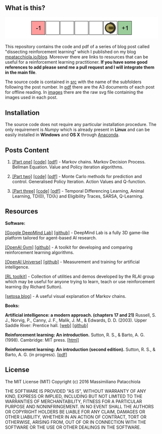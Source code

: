 
What is this?
-------------

<div style="text-align:center"><img src ="./images/local/reinforcement_learning_robot_header.png" /></div>

This repository contains the code and pdf of a series of blog post called "dissecting reinforcement learning" which I published on my blog [mpatacchiola.io/blog](https://mpatacchiola.github.io/blog/). Moreover there are links to resources that can be useful for a reinforcement learning practitioner. **If you have some good references to add please send me a pull request and I will integrate them in the main file**.

The source code is contained in [src](./src) with the name of the subfolders following the post number. In [pdf](./pdf) there are the A3 documents of each post for offline reading. In [images](./images) there are the raw svg file containing the images used in each post.

Installation
------------

The source code does not require any particular installation procedure. The only requirement is *Numpy* which is already present in **Linux** and can be easily installed in **Windows** and **OS X** through [Anaconda](https://conda.io/docs/install/full.html).

Posts Content
------------

1. [[Part one]](https://mpatacchiola.github.io/blog/2016/12/09/dissecting-reinforcement-learning.html) [[code]](./src/one) [[pdf]](./pdf) - Markov chains. Markov Decision Process. Bellman Equation. Value and Policy iteration algorithms. 

2. [[Part two]](https://mpatacchiola.github.io/blog/2017/01/15/dissecting-reinforcement-learning-2.html) [[code]](./src/two) [[pdf]](./pdf) - Monte Carlo methods for prediction and control. Generalised Policy Iteration. Action Values and Q-function.

2. [[Part three]](https://mpatacchiola.github.io/blog/2017/01/29/dissecting-reinforcement-learning-3.html) [[code]](./src/three) [[pdf]](./pdf) - Temporal Differencing Learning, Animal Learning, TD(0), TD(λ) and Eligibility Traces, SARSA, Q-Learning.

Resources
---------

**Software:**

[[Google DeepMind Lab]](https://deepmind.com/blog/open-sourcing-deepmind-lab/) [[github]](https://github.com/deepmind/lab) - DeepMind Lab is a fully 3D game-like platform tailored for agent-based AI research.

[[OpenAI Gym]](https://gym.openai.com/) [[github]](https://github.com/openai/gym) - A toolkit for developing and comparing reinforcement learning algorithms.

[[OpenAI Universe]](https://universe.openai.com/) [[github]](https://github.com/openai/universe) - Measurement and training for artificial intelligence.

[[RL toolkit]](http://incompleteideas.net/rlai.cs.ualberta.ca/RLAI/RLtoolkit/RLtoolkit1.0.html) - Collection of utilities and demos developed by the RLAI group which may be useful for anyone trying to learn, teach or use reinforcement learning (by Richard Sutton).

[[setosa blog]](http://setosa.io/blog/2014/07/26/markov-chains/index.html) - A useful visual explanation of Markov chains.

**Books:**

**Artificial intelligence: a modern approach. (chapters 17 and 21)** Russell, S. J., Norvig, P., Canny, J. F., Malik, J. M., & Edwards, D. D. (2003). Upper Saddle River: Prentice hall. [[web]](http://aima.cs.berkeley.edu/) [[github]](https://github.com/aimacode)

**Reinforcement learning: An introduction.** Sutton, R. S., & Barto, A. G. (1998). Cambridge: MIT press. [[html]](https://webdocs.cs.ualberta.ca/~sutton/book/ebook/the-book.html)

**Reinforcement learning: An introduction (second edition).** Sutton, R. S., & Barto, A. G. (in progress). [[pdf]](https://webdocs.cs.ualberta.ca/~sutton/book/bookdraft2016sep.pdf)

License
--------
The MIT License (MIT)
Copyright (c) 2016 Massimiliano Patacchiola

THE SOFTWARE IS PROVIDED "AS IS", WITHOUT WARRANTY OF ANY KIND, EXPRESS OR IMPLIED, INCLUDING BUT NOT LIMITED TO THE WARRANTIES OF MERCHANTABILITY, FITNESS FOR A PARTICULAR PURPOSE AND NONINFRINGEMENT. IN NO EVENT SHALL THE AUTHORS OR COPYRIGHT HOLDERS BE LIABLE FOR ANY 
CLAIM, DAMAGES OR OTHER LIABILITY, WHETHER IN AN ACTION OF CONTRACT, TORT OR OTHERWISE, ARISING FROM, OUT OF OR IN CONNECTION WITH THE 
SOFTWARE OR THE USE OR OTHER DEALINGS IN THE SOFTWARE.
